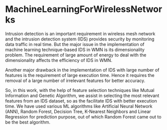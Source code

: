 # MachineLearningForWirelessNetworks

Intrusion detection is an important requirement in wireless mesh network and the intrusion detection system (IDS) provides security by monitoring data traffic in real 
time. But the major issue in the implementation of machine learning technique-based IDS in WMN is its dimensionality problem. The requirement of large amount of energy
to deal with the dimensionality affects the efficiency of IDS in WMN. 

Another major drawback in the implementation of IDS with large number of features is the requirement of large execution time. Hence it requires the removal of a large number of irrelevant features for better accuracy. 

So, in this work, with the help of feature selection techniques like Mutual Information and Genetic Algorithm, we assist in selecting the most relevant features from an IDS dataset, so as the facilitate IDS with better execution time. We have used various ML algorithms like Artificial Neural Network (ANN), Random Forest, Decision Tree, K-Nearest Neighbors and Linear Regression for prediction purpose, out of which Random Forest came out to be the best algorithm.
